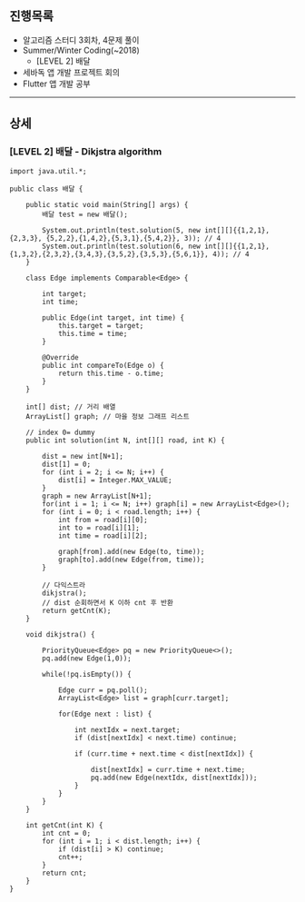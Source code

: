 ## 진행목록

- 알고리즘 스터디 3회차, 4문제 풀이
- Summer/Winter Coding(~2018)
  - [LEVEL 2] 배달
- 세바독 앱 개발 프로젝트 회의
- Flutter 앱 개발 공부

---

## 상세

### [LEVEL 2] 배달 - Dikjstra algorithm
    
    import java.util.*;
    
    public class 배달 {
    
        public static void main(String[] args) {
            배달 test = new 배달();
    
            System.out.println(test.solution(5, new int[][]{{1,2,1},{2,3,3}, {5,2,2},{1,4,2},{5,3,1},{5,4,2}}, 3)); // 4
            System.out.println(test.solution(6, new int[][]{{1,2,1},{1,3,2},{2,3,2},{3,4,3},{3,5,2},{3,5,3},{5,6,1}}, 4)); // 4
        }
    
        class Edge implements Comparable<Edge> {
    
            int target;
            int time;
    
            public Edge(int target, int time) {
                this.target = target;
                this.time = time;
            }
    
            @Override
            public int compareTo(Edge o) {
                return this.time - o.time;
            }
        }
    
        int[] dist; // 거리 배열
        ArrayList[] graph; // 마을 정보 그래프 리스트
    
        // index 0= dummy
        public int solution(int N, int[][] road, int K) {
    
            dist = new int[N+1];
            dist[1] = 0;
            for (int i = 2; i <= N; i++) {
                dist[i] = Integer.MAX_VALUE;
            }
            graph = new ArrayList[N+1];
            for(int i = 1; i <= N; i++) graph[i] = new ArrayList<Edge>();
            for (int i = 0; i < road.length; i++) {
                int from = road[i][0];
                int to = road[i][1];
                int time = road[i][2];
    
                graph[from].add(new Edge(to, time));
                graph[to].add(new Edge(from, time));
            }
    
            // 다익스트라
            dikjstra();
            // dist 순회하면서 K 이하 cnt 후 반환
            return getCnt(K);
        }
    
        void dikjstra() {
    
            PriorityQueue<Edge> pq = new PriorityQueue<>();
            pq.add(new Edge(1,0));
    
            while(!pq.isEmpty()) {
    
                Edge curr = pq.poll();
                ArrayList<Edge> list = graph[curr.target];
    
                for(Edge next : list) {
    
                    int nextIdx = next.target;
                    if (dist[nextIdx] < next.time) continue;
    
                    if (curr.time + next.time < dist[nextIdx]) {
    
                        dist[nextIdx] = curr.time + next.time;
                        pq.add(new Edge(nextIdx, dist[nextIdx]));
                    }
                }
            }
        }
    
        int getCnt(int K) {
            int cnt = 0;
            for (int i = 1; i < dist.length; i++) {
                if (dist[i] > K) continue;
                cnt++;
            }
            return cnt;
        }
    }
